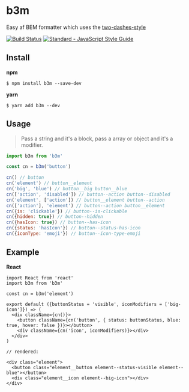 # b3m
Easy af BEM formatter which uses the [two-dashes-style](https://en.bem.info/methodology/naming-convention/#two-dashes-style)

[![Build Status](https://travis-ci.org/entwicklerstube/b3m.svg?branch=master)](https://travis-ci.org/entwicklerstube/b3m)
[![Standard - JavaScript Style Guide](https://img.shields.io/badge/code%20style-standard-brightgreen.svg)](http://standardjs.com/)

## Install
**npm**
```
$ npm install b3m --save-dev
```

**yarn**
```
$ yarn add b3m --dev
```

## Usage
> Pass a string and it's a block, pass a array or object and it's a modifier.

```js
import b3m from 'b3m'

const cn = b3m('button')

cn() // button
cn('element') // button__element
cn('big', 'blue') // button__big button__blue
cn(['action', 'disabled']) // button--action button--disabled
cn('element', ['action']) // button__element button--action
cn(['action'], 'element') // button--action button__element
cn({is: 'clickable'}) // button--is-clickable
cn({hidden: true}) // button--hidden
cn({hasIcon: true}) // button--has-icon
cn({status: 'hasIcon'}) // button--status-has-icon
cn({iconType: 'emoji'}) // button--icon-type-emoji
```


## Example
**React**
```
import React from 'react'
import b3m from 'b3m'

const cn = b3m('element')

export default ({buttonStatus = 'visible', iconModifiers = ['big-icon']}) => (
  <div className={cn()}>
    <button className={cn('button', { status: buttonStatus, blue: true, hover: false })}></button>
    <div className={cn('icon', iconModifiers)}></div>
  </div>  
)

// rendered:

<div class="element">
  <button class="element__button element--status-visible element--blue"></button>
  <div class="element__icon element--big-icon"></div>
</div>  

```
